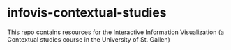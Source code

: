 # infovis-contextual-studies
This repo contains resources for the Interactive Information Visualization (a Contextual studies course in the University of St. Gallen)
